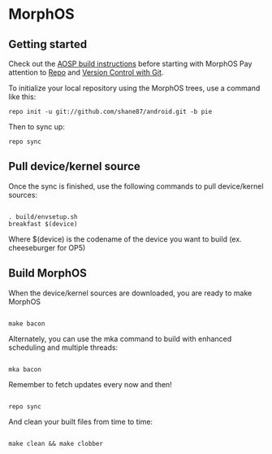 MorphOS
===========

Getting started
---------------

Check out the [AOSP build instructions](http://source.android.com/setup) before starting with MorphOS
Pay attention to [Repo](https://source.android.com/source/using-repo.html) and [Version Control with Git](https://source.android.com/source/version-control.html).

To initialize your local repository using the MorphOS trees, use a command like this:
```
repo init -u git://github.com/shane87/android.git -b pie
```
Then to sync up:
```
repo sync
```

Pull device/kernel source
-------------------------

Once the sync is finished, use the following commands to pull device/kernel sources:
```

. build/envsetup.sh
breakfast $(device)
```
Where $(device) is the codename of the device you want to build (ex. cheeseburger for OP5)

Build MorphOS
-------------

When the device/kernel sources are downloaded, you are ready to make MorphOS
```

make bacon
```

Alternately, you can use the mka command to build with enhanced scheduling and multiple threads:
```

mka bacon
```

Remember to fetch updates every now and then!
```

repo sync
```

And clean your built files from time to time:
```

make clean && make clobber
```
